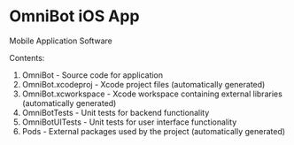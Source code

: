 # OmniBot iOS App

Mobile Application Software

Contents:
1. OmniBot - Source code for application
2. OmniBot.xcodeproj - Xcode project files (automatically generated)
3. OmniBot.xcworkspace - Xcode workspace containing external libraries (automatically generated)
4. OmniBotTests - Unit tests for backend functionality 
5. OmniBotUITests - Unit tests for user interface functionality
6. Pods - External packages used by the project (automatically generated)
